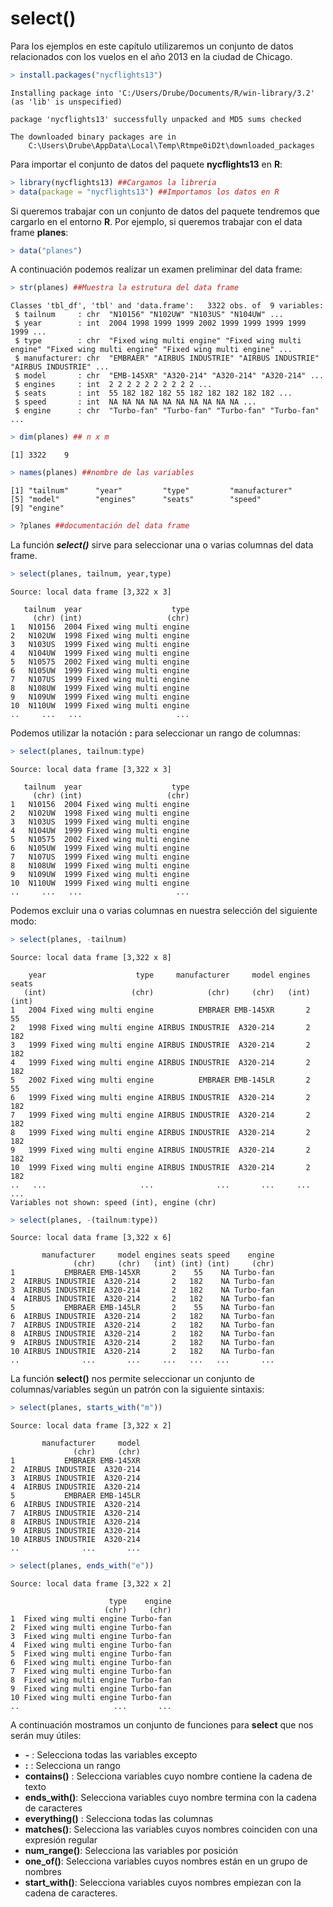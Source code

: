 
# select()

Para los ejemplos en este capítulo utilizaremos un conjunto de datos relacionados con los vuelos en el año 2013 en la ciudad de Chicago.


```r
> install.packages("nycflights13")
```

```
Installing package into 'C:/Users/Drube/Documents/R/win-library/3.2'
(as 'lib' is unspecified)
```

```
package 'nycflights13' successfully unpacked and MD5 sums checked

The downloaded binary packages are in
	C:\Users\Drube\AppData\Local\Temp\Rtmpe0iD2t\downloaded_packages
```

Para importar el conjunto de datos del paquete __nycflights13__ en __R__:


```r
> library(nycflights13) ##Cargamos la libreria
> data(package = "nycflights13") ##Importamos los datos en R
```

Si queremos trabajar con un conjunto de datos del paquete tendremos que cargarlo en el entorno __R__. Por ejemplo, si queremos trabajar con el data frame __planes__:


```r
> data("planes")
```
A continuación podemos realizar un examen preliminar del data frame:


```r
> str(planes) ##Muestra la estrutura del data frame
```

```
Classes 'tbl_df', 'tbl' and 'data.frame':	3322 obs. of  9 variables:
 $ tailnum     : chr  "N10156" "N102UW" "N103US" "N104UW" ...
 $ year        : int  2004 1998 1999 1999 2002 1999 1999 1999 1999 1999 ...
 $ type        : chr  "Fixed wing multi engine" "Fixed wing multi engine" "Fixed wing multi engine" "Fixed wing multi engine" ...
 $ manufacturer: chr  "EMBRAER" "AIRBUS INDUSTRIE" "AIRBUS INDUSTRIE" "AIRBUS INDUSTRIE" ...
 $ model       : chr  "EMB-145XR" "A320-214" "A320-214" "A320-214" ...
 $ engines     : int  2 2 2 2 2 2 2 2 2 2 ...
 $ seats       : int  55 182 182 182 55 182 182 182 182 182 ...
 $ speed       : int  NA NA NA NA NA NA NA NA NA NA ...
 $ engine      : chr  "Turbo-fan" "Turbo-fan" "Turbo-fan" "Turbo-fan" ...
```

```r
> dim(planes) ## n x m
```

```
[1] 3322    9
```

```r
> names(planes) ##nombre de las variables
```

```
[1] "tailnum"      "year"         "type"         "manufacturer"
[5] "model"        "engines"      "seats"        "speed"       
[9] "engine"      
```

```r
> ?planes ##documentación del data frame
```

La función ___select()___ sirve para seleccionar una o varias columnas del data frame.


```r
> select(planes, tailnum, year,type)
```

```
Source: local data frame [3,322 x 3]

   tailnum  year                    type
     (chr) (int)                   (chr)
1   N10156  2004 Fixed wing multi engine
2   N102UW  1998 Fixed wing multi engine
3   N103US  1999 Fixed wing multi engine
4   N104UW  1999 Fixed wing multi engine
5   N10575  2002 Fixed wing multi engine
6   N105UW  1999 Fixed wing multi engine
7   N107US  1999 Fixed wing multi engine
8   N108UW  1999 Fixed wing multi engine
9   N109UW  1999 Fixed wing multi engine
10  N110UW  1999 Fixed wing multi engine
..     ...   ...                     ...
```

Podemos utilizar la notación __:__ para seleccionar un rango de columnas:


```r
> select(planes, tailnum:type)
```

```
Source: local data frame [3,322 x 3]

   tailnum  year                    type
     (chr) (int)                   (chr)
1   N10156  2004 Fixed wing multi engine
2   N102UW  1998 Fixed wing multi engine
3   N103US  1999 Fixed wing multi engine
4   N104UW  1999 Fixed wing multi engine
5   N10575  2002 Fixed wing multi engine
6   N105UW  1999 Fixed wing multi engine
7   N107US  1999 Fixed wing multi engine
8   N108UW  1999 Fixed wing multi engine
9   N109UW  1999 Fixed wing multi engine
10  N110UW  1999 Fixed wing multi engine
..     ...   ...                     ...
```
Podemos excluir una o varias columnas en nuestra selección del siguiente modo:


```r
> select(planes, -tailnum)
```

```
Source: local data frame [3,322 x 8]

    year                    type     manufacturer     model engines seats
   (int)                   (chr)            (chr)     (chr)   (int) (int)
1   2004 Fixed wing multi engine          EMBRAER EMB-145XR       2    55
2   1998 Fixed wing multi engine AIRBUS INDUSTRIE  A320-214       2   182
3   1999 Fixed wing multi engine AIRBUS INDUSTRIE  A320-214       2   182
4   1999 Fixed wing multi engine AIRBUS INDUSTRIE  A320-214       2   182
5   2002 Fixed wing multi engine          EMBRAER EMB-145LR       2    55
6   1999 Fixed wing multi engine AIRBUS INDUSTRIE  A320-214       2   182
7   1999 Fixed wing multi engine AIRBUS INDUSTRIE  A320-214       2   182
8   1999 Fixed wing multi engine AIRBUS INDUSTRIE  A320-214       2   182
9   1999 Fixed wing multi engine AIRBUS INDUSTRIE  A320-214       2   182
10  1999 Fixed wing multi engine AIRBUS INDUSTRIE  A320-214       2   182
..   ...                     ...              ...       ...     ...   ...
Variables not shown: speed (int), engine (chr)
```

```r
> select(planes, -(tailnum:type))
```

```
Source: local data frame [3,322 x 6]

       manufacturer     model engines seats speed    engine
              (chr)     (chr)   (int) (int) (int)     (chr)
1           EMBRAER EMB-145XR       2    55    NA Turbo-fan
2  AIRBUS INDUSTRIE  A320-214       2   182    NA Turbo-fan
3  AIRBUS INDUSTRIE  A320-214       2   182    NA Turbo-fan
4  AIRBUS INDUSTRIE  A320-214       2   182    NA Turbo-fan
5           EMBRAER EMB-145LR       2    55    NA Turbo-fan
6  AIRBUS INDUSTRIE  A320-214       2   182    NA Turbo-fan
7  AIRBUS INDUSTRIE  A320-214       2   182    NA Turbo-fan
8  AIRBUS INDUSTRIE  A320-214       2   182    NA Turbo-fan
9  AIRBUS INDUSTRIE  A320-214       2   182    NA Turbo-fan
10 AIRBUS INDUSTRIE  A320-214       2   182    NA Turbo-fan
..              ...       ...     ...   ...   ...       ...
```

La función __select()__ nos permite seleccionar un conjunto de columnas/variables según un patrón con la siguiente sintaxis:


```r
> select(planes, starts_with("m"))
```

```
Source: local data frame [3,322 x 2]

       manufacturer     model
              (chr)     (chr)
1           EMBRAER EMB-145XR
2  AIRBUS INDUSTRIE  A320-214
3  AIRBUS INDUSTRIE  A320-214
4  AIRBUS INDUSTRIE  A320-214
5           EMBRAER EMB-145LR
6  AIRBUS INDUSTRIE  A320-214
7  AIRBUS INDUSTRIE  A320-214
8  AIRBUS INDUSTRIE  A320-214
9  AIRBUS INDUSTRIE  A320-214
10 AIRBUS INDUSTRIE  A320-214
..              ...       ...
```

```r
> select(planes, ends_with("e"))
```

```
Source: local data frame [3,322 x 2]

                      type    engine
                     (chr)     (chr)
1  Fixed wing multi engine Turbo-fan
2  Fixed wing multi engine Turbo-fan
3  Fixed wing multi engine Turbo-fan
4  Fixed wing multi engine Turbo-fan
5  Fixed wing multi engine Turbo-fan
6  Fixed wing multi engine Turbo-fan
7  Fixed wing multi engine Turbo-fan
8  Fixed wing multi engine Turbo-fan
9  Fixed wing multi engine Turbo-fan
10 Fixed wing multi engine Turbo-fan
..                     ...       ...
```

A continuación mostramos un conjunto de funciones para __select__ que nos serán muy útiles:


+ __-__ : Selecciona todas las variables excepto
+ __:__ : Selecciona un rango
+ __contains()__ : Selecciona variables cuyo nombre contiene la cadena de texto
+ __ends_with()__: Selecciona variables cuyo nombre termina con la cadena de caracteres
+ __everything()__ : Selecciona todas las columnas
+ __matches()__: Selecciona las variables cuyos nombres coinciden con una expresión regular
+ __num_range()__: Selecciona las variables por posición
+ __one_of()__: Selecciona variables cuyos nombres están en un grupo de nombres
+ __start_with()__: Selecciona variables cuyos nombres empiezan con la cadena de caracteres.


